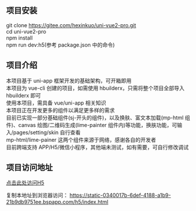 ## 项目安装

git clone https://gitee.com/hexinkuo/uni-vue2-pro.git  
cd uni-vue2-pro  
npm install  
npm run dev:h5(参考 package.json 中的命令)

## 项目介绍

本项目基于 uni-app 框架开发的基础架构，可开箱即用  
本项目为 vue-cli 创建的项目，如需使用 hbuilderx，只需将整个项目全部导入 hbuilderx 即可  
使用本项目，需具备 vue/uni-app 相关知识  
本项目正在开发更多的组件以满足更多样的需求  
目前已实现一部分基础组件(sj-开头的组件)，以及换肤、富文本加载(mp-html 组件)、canvas 绘图/二维码生成(lime-painter 组件内)等功能，换肤功能，可输入/pages/setting/skin 自行查看  
mp-html/lime-painer 这两个组件来源于网络，感谢各自的开发者  
目前跨端支持 APP/H5/微信小程序，其他端未测试，如有需要，可自行修改调试  

## 项目访问地址

[点击此处访问H5](https://static-0340017b-6def-4188-a1b9-21b9db9751ee.bspapp.com/h5/index.html)  

复制本地址到浏览器访问： https://static-0340017b-6def-4188-a1b9-21b9db9751ee.bspapp.com/h5/index.html 
